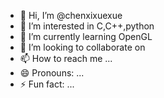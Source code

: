 - 👋 Hi, I’m @chenxixuexue
- 👀 I’m interested in C,C++,python
- 🌱 I’m currently learning OpenGL
- 💞️ I’m looking to collaborate on 
- 📫 How to reach me ...
- 😄 Pronouns: ...
- ⚡ Fun fact: ...

<!---
chenxixuexue/chenxixuexue is a ✨ special ✨ repository because its `README.md` (this file) appears on your GitHub profile.
You can click the Preview link to take a look at your changes.
--->
